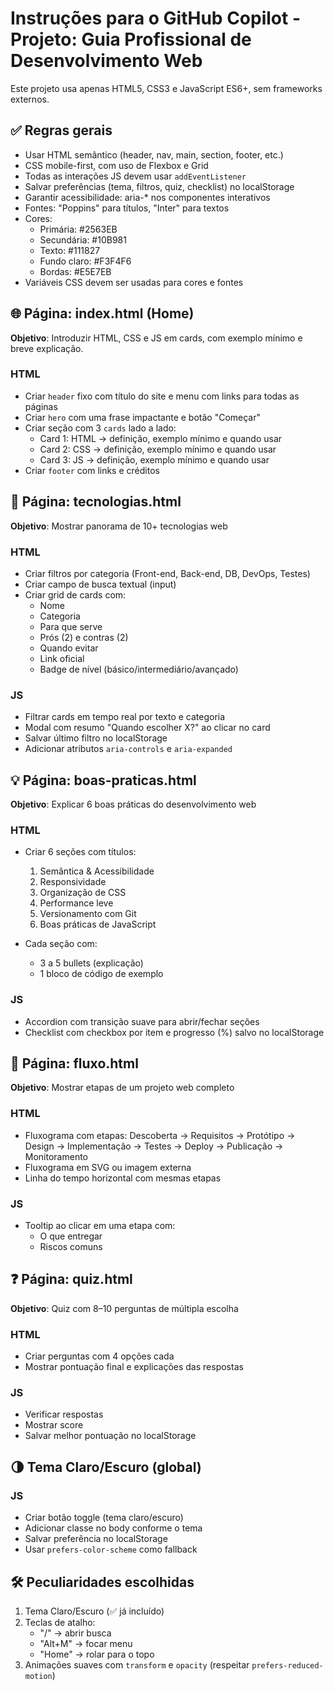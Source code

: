 # Instruções para o GitHub Copilot - Projeto: Guia Profissional de Desenvolvimento Web

Este projeto usa apenas HTML5, CSS3 e JavaScript ES6+, sem frameworks externos.

## ✅ Regras gerais

- Usar HTML semântico (header, nav, main, section, footer, etc.)
- CSS mobile-first, com uso de Flexbox e Grid
- Todas as interações JS devem usar `addEventListener`
- Salvar preferências (tema, filtros, quiz, checklist) no localStorage
- Garantir acessibilidade: aria-* nos componentes interativos
- Fontes: "Poppins" para títulos, "Inter" para textos
- Cores:
  - Primária: #2563EB
  - Secundária: #10B981
  - Texto: #111827
  - Fundo claro: #F3F4F6
  - Bordas: #E5E7EB
- Variáveis CSS devem ser usadas para cores e fontes

## 🌐 Página: index.html (Home)

**Objetivo**: Introduzir HTML, CSS e JS em cards, com exemplo mínimo e breve explicação.

### HTML
- Criar `header` fixo com título do site e menu com links para todas as páginas
- Criar `hero` com uma frase impactante e botão "Começar"
- Criar seção com 3 `cards` lado a lado:
  - Card 1: HTML → definição, exemplo mínimo e quando usar
  - Card 2: CSS → definição, exemplo mínimo e quando usar
  - Card 3: JS → definição, exemplo mínimo e quando usar
- Criar `footer` com links e créditos

## 🧩 Página: tecnologias.html

**Objetivo**: Mostrar panorama de 10+ tecnologias web

### HTML
- Criar filtros por categoria (Front-end, Back-end, DB, DevOps, Testes)
- Criar campo de busca textual (input)
- Criar grid de cards com:
  - Nome
  - Categoria
  - Para que serve
  - Prós (2) e contras (2)
  - Quando evitar
  - Link oficial
  - Badge de nível (básico/intermediário/avançado)

### JS
- Filtrar cards em tempo real por texto e categoria
- Modal com resumo "Quando escolher X?" ao clicar no card
- Salvar último filtro no localStorage
- Adicionar atributos `aria-controls` e `aria-expanded`

## 💡 Página: boas-praticas.html

**Objetivo**: Explicar 6 boas práticas do desenvolvimento web

### HTML
- Criar 6 seções com títulos:
  1. Semântica & Acessibilidade
  2. Responsividade
  3. Organização de CSS
  4. Performance leve
  5. Versionamento com Git
  6. Boas práticas de JavaScript

- Cada seção com:
  - 3 a 5 bullets (explicação)
  - 1 bloco de código de exemplo

### JS
- Accordion com transição suave para abrir/fechar seções
- Checklist com checkbox por item e progresso (%) salvo no localStorage

## 🔁 Página: fluxo.html

**Objetivo**: Mostrar etapas de um projeto web completo

### HTML
- Fluxograma com etapas:
  Descoberta → Requisitos → Protótipo → Design → Implementação → Testes → Deploy → Publicação → Monitoramento
- Fluxograma em SVG ou imagem externa
- Linha do tempo horizontal com mesmas etapas

### JS
- Tooltip ao clicar em uma etapa com:
  - O que entregar
  - Riscos comuns

## ❓ Página: quiz.html

**Objetivo**: Quiz com 8–10 perguntas de múltipla escolha

### HTML
- Criar perguntas com 4 opções cada
- Mostrar pontuação final e explicações das respostas

### JS
- Verificar respostas
- Mostrar score
- Salvar melhor pontuação no localStorage

## 🌗 Tema Claro/Escuro (global)

### JS
- Criar botão toggle (tema claro/escuro)
- Adicionar classe no body conforme o tema
- Salvar preferência no localStorage
- Usar `prefers-color-scheme` como fallback

## 🛠 Peculiaridades escolhidas

1. Tema Claro/Escuro (✅ já incluído)
2. Teclas de atalho:
   - "/" → abrir busca
   - "Alt+M" → focar menu
   - "Home" → rolar para o topo
3. Animações suaves com `transform` e `opacity` (respeitar `prefers-reduced-motion`)
